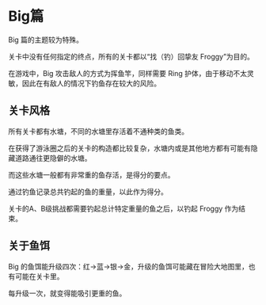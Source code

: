 # Big篇

Big 篇的主题较为特殊。

关卡中没有任何指定的终点，所有的关卡都以“找（钓）回挚友 Froggy”为目的。

在游戏中，Big 攻击敌人的方式为挥鱼竿，同样需要 Ring 护体，由于移动不太灵敏，因此在有敌人的情况下钓鱼存在较大的风险。

## 关卡风格

所有关卡都有水塘，不同的水塘里存活着不通种类的鱼类。

在获得了游泳圈之后的关卡的构造都比较复杂，水塘内或是其他地方都有可能有隐藏道路通往更隐僻的水塘。

而这些水塘一般都有非常重的鱼存活，是得分的要点。

通过钓鱼记录总共钓起的鱼的重量，以此作为得分。

关卡的A、B级挑战都需要钓起总计特定重量的鱼之后，以钓起 Froggy 作为结束。

## 关于鱼饵

Big 的鱼饵能升级四次：红→蓝→银→金，升级的鱼饵可能藏在冒险大地图里，也有可能在关卡里。

每升级一次，就变得能吸引更重的鱼。

